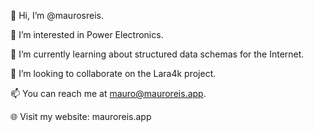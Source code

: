 👋 Hi, I’m @maurosreis.

👀 I’m interested in Power Electronics.

🌱 I’m currently learning about structured data schemas for the Internet.

💞️ I’m looking to collaborate on the Lara4k project.

📫 You can reach me at mauro@mauroreis.app.

🌐 Visit my website: mauroreis.app
